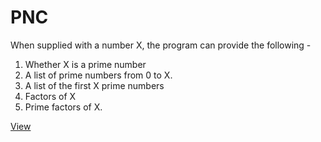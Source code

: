 # PNC

When supplied with a number X, the program can provide the following -
1. Whether X is a prime number
2. A list of prime numbers from 0 to X.
3. A list of the first X prime numbers
4. Factors of X
5. Prime factors of X.

[View](https://khushrajrathod.github.io/PrimeNumberCalculator)
